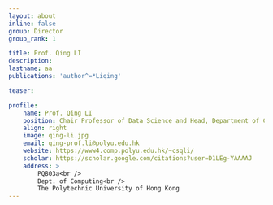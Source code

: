 ```yaml
---
layout: about
inline: false
group: Director
group_rank: 1

title: Prof. Qing LI
description: 
lastname: aa
publications: 'author^=*Liqing'

teaser: 

profile:
    name: Prof. Qing LI
    position: Chair Professor of Data Science and Head, Department of Computing, The Hong Kong Polytechnic University
    align: right
    image: qing-li.jpg
    email: qing-prof.li@polyu.edu.hk
    website: https://www4.comp.polyu.edu.hk/~csqli/
    scholar: https://scholar.google.com/citations?user=D1LEg-YAAAAJ
    address: >
        PQ803a<br />
        Dept. of Computing<br />
        The Polytechnic University of Hong Kong
---
```



<!-- # Director

**Prof. Xiaoyong WEI**

Visiting Professor, Department of Computing, The Hong Kong Polytechnic University
Professor and Head, Department of Computer Science, Sichuan University, China

[Homepage](https://www4.comp.polyu.edu.hk/~x1wei/)
[Google Scholar](https://scholar.google.com/citations?user=8kxWTokAAAAJ)
[cs007.wei@polyu.edu.hk](mailto:cs007.wei@polyu.edu.hk) -->